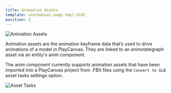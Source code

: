 ```yaml
---
title: Animation Assets 
template: usermanual-page.tmpl.html
position: 2
---
```


![Animation Assets][1]

Animation assets are the animation keyframe data that’s used to drive animations of a model in PlayCanvas. They are linked to an animstategraph asset via an entity's anim component.

The anim component currently supports animation assets that have been imported into a PlayCanvas project from .FBX files using the `Convert to GLB` asset tasks settings option.

![Asset Tasks][2]

[1]: /images/user-manual/anim/animation_assets.png
[2]: /images/user-manual/anim/asset_tasks.png

